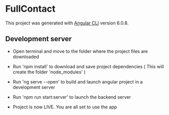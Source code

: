 # FullContact

This project was generated with [Angular CLI](https://github.com/angular/angular-cli) version 6.0.8.

## Development server

* Open terminal and move to the folder where the project files are downloaded

* Run 'npm install' to download and save project dependencies ( This will create the folder 'node_modules' )

* Run 'ng serve --open' to build and launch angular project in a development server

* Run 'npm run start:server' to launch the backend server

* Project is now LIVE. You are all set to use the app
